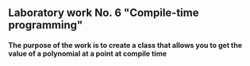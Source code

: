 ## Laboratory work No. 6 "Compile-time programming"
#### The purpose of the work is to create a class that allows you to get the value of a polynomial at a point at compile time